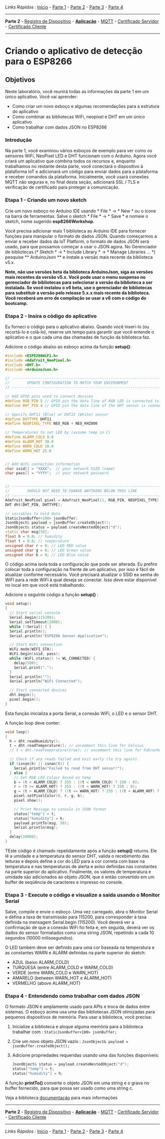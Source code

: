 *Links Rápidos :*
[Início](/README.pt.md) - [Parte 1](part1/README.md) - [Parte 2](part2/README.md) - [Parte 3](part3/README.md) - [Parte 4](part4/README.md)
***
**Parte 2** - [Registro de Dispositivo](DEVICE.md) - [**Aplicação**](APP.md) - [MQTT](MQTT.md) - [Certificado Servidor](CERT1.md) - [Certificado Cliente](CERT2.md)
***

# Criando o aplicativo de detecção para o ESP8266

## Objetivos

Neste laboratório, você reunirá todas as informações da parte 1 em um único aplicativo. Você vai aprender:

- Como criar um novo esboço e algumas recomendações para a estrutura do aplicativo
- Como combinar as bibliotecas WiFi, neopixel e DHT em um único aplicativo
- Como trabalhar com dados JSON no ESP8266

### Introdução

Na parte 1, você examinou vários esboços de exemplo para ver como os sensores WiFi, NeoPixel LED e DHT funcionam com o Arduino. Agora você criará um aplicativo que combina todos os recursos e, enquanto trabalhamos no restante desta parte, você conectará o dispositivo à plataforma IoT e adicionará um código para enviar dados para a plataforma e receber comandos da plataforma. Inicialmente, você usará conexões MQTT não seguras e, no final desta seção, adicionará SSL / TLS e verificação de certificado para proteger a comunicação.

### Etapa 1 - Criando um novo sketch

Crie um novo esboço no Arduino IDE usando * File * -> * New * ou o ícone na barra de ferramentas. Salve o sketch * File * -> * Save * e nomeie o sketch, nome sugerido **esp8266Workshop**.

Você precisa adicionar mais 1 biblioteca ao Arduino IDE para fornecer funções para manipular o formato de dados JSON. Quando começarmos a enviar e receber dados da IoT Platform, o formato de dados JSON será usado, para que possamos começar a usar o JSON agora. No Gerenciador de bibliotecas (* Sketch * -> * Include Library * -> * Manage Libraries ... *) pesquise ** ArduinoJson ** e instale a versão mais recente da biblioteca v5.x.

**Note, não use versões beta da biblioteca ArduinoJson, siga as versões mais recentes da versão v5.x. Você pode usar o menu suspenso no gerenciador de bibliotecas para selecionar a versão da biblioteca a ser instalada. Se você instalou o v6 beta, use o gerenciador de bibliotecas para substituir a versão pelo release 5.x.x mais recente da biblioteca. Você receberá um erro de compilação se usar a v6 com o código do bootcamp.**

### Etapa 2 - Insira o código do aplicativo

Eu forneci o código para o aplicativo abaixo. Quando você inseri-lo (ou recortá-lo e colá-lo), reserve um tempo para garantir que você entende o aplicativo e o que cada uma das chamadas de função da biblioteca faz.

Adicione o código abaixo ao esboço acima da função **setup()**:

```C++
#include <ESP8266WiFi.h>
#include <Adafruit_NeoPixel.h>
#include <DHT.h>
#include <ArduinoJson.h>

// --------------------------------------------------------------------------------------------
//        UPDATE CONFIGURATION TO MATCH YOUR ENVIRONMENT
// --------------------------------------------------------------------------------------------

// Add GPIO pins used to connect devices
#define RGB_PIN 5 // GPIO pin the data line of RGB LED is connected to
#define DHT_PIN 4 // GPIO pin the data line of the DHT sensor is connected to

// Specify DHT11 (Blue) or DHT22 (White) sensor
#define DHTTYPE DHT11
#define NEOPIXEL_TYPE NEO_RGB + NEO_KHZ800

// Temperatures to set LED by (assume temp in C)
#define ALARM_COLD 0.0
#define ALARM_HOT 30.0
#define WARN_COLD 10.0
#define WARN_HOT 25.0


// Add WiFi connection information
char ssid[] = "XXXX";  // your network SSID (name)
char pass[] = "YYYY";  // your network password


// --------------------------------------------------------------------------------------------
//        SHOULD NOT NEED TO CHANGE ANYTHING BELOW THIS LINE
// --------------------------------------------------------------------------------------------
Adafruit_NeoPixel pixel = Adafruit_NeoPixel(1, RGB_PIN, NEOPIXEL_TYPE);
DHT dht(DHT_PIN, DHTTYPE);

// variables to hold data
StaticJsonBuffer<100> jsonBuffer;
JsonObject& payload = jsonBuffer.createObject();
JsonObject& status = payload.createNestedObject("d");
static char msg[50];
float h = 0.0; // humidity
float t = 0.0; // temperature
unsigned char r = 0; // LED RED value
unsigned char g = 0; // LED Green value
unsigned char b = 0; // LED Blue value

```

O código acima isola toda a configuração que pode ser alterada. Eu prefiro colocar toda a configuração na frente de um aplicativo, por isso é fácil de atualizar conforme necessário. Você precisará atualizar o SSID ea senha do WiFI para a rede WiFi à qual deseja se conectar. Isso deve estar disponível no local em que você está trabalhando.

Adicione o seguinte código a função **setup()** :

```C++
void setup()
{
  // Start serial console
  Serial.begin(115200);
  Serial.setTimeout(2000);
  while (!Serial) { }
  Serial.println();
  Serial.println("ESP8266 Sensor Application");

  // Start WiFi connection
  WiFi.mode(WIFI_STA);
  WiFi.begin(ssid, pass);
  while (WiFi.status() != WL_CONNECTED) {
    delay(500);
    Serial.print(".");
  }
  Serial.println("");
  Serial.println("WiFi Connected");

  // Start connected devices
  dht.begin();
  pixel.begin();
}
```

Esta função inicializa a porta Serial, a conexão WiFi, o LED e o sensor DHT.

A função loop deve conter:

```C++
void loop()
{
  h = dht.readHumidity();
  t = dht.readTemperature(); // uncomment this line for Celsius
  // t = dht.readTemperature(true); // uncomment this line for Fahrenheit

  // Check if any reads failed and exit early (to try again).
  if (isnan(h) || isnan(t)) {
    Serial.println("Failed to read from DHT sensor!");
  } else {
    // Set RGB LED Colour based on temp
    b = (t < ALARM_COLD) ? 255 : ((t < WARN_COLD) ? 150 : 0);
    r = (t >= ALARM_HOT) ? 255 : ((t > WARN_HOT) ? 150 : 0);
    g = (t > ALARM_COLD) ? ((t <= WARN_HOT) ? 255 : ((t < ALARM_HOT) ? 150 : 0)) : 0;
    pixel.setPixelColor(0, r, g, b);
    pixel.show();

    // Print Message to console in JSON format
    status["temp"] = t;
    status["humidity"] = h;
    payload.printTo(msg, 50);
    Serial.println(msg);
  }
  delay(10000);
}
```

TEste código é chamado repetidamente após a função **setup()** returns.  Ele lê a umidade e a temperatura do sensor DHT, valida o recebimento das leituras e depois define a cor do LED para a cor correta com base na temperatura e nas temperaturas de alerta e aviso definidas nas constantes na parte superior do aplicativo. Finalmente, os valores de temperatura e umidade são adicionados ao objeto JSON, que é então convertido em um buffer de seqüência de caracteres e impresso no console.

### Etapa 3 - Execute o código e visualize a saída usando o Monitor Serial

Salve, compile e envie o esboço. Uma vez carregado, abra o Monitor Serial e defina a taxa de transmissão para 115200, para corresponder à taxa definida na mensagem Serial.begin (115200). Você deverá ver a confirmação de que a conexão WiFi foi feita e, em seguida, deverá ver os dados do sensor formatados como uma string JSON, repetindo a cada 10 segundos (10000 milissegundos).

O LED também deve ser definido para uma cor baseada na temperatura e as constantes WARN e ALARM definidas na parte superior do sketch:

- AZUL (baixo ALARM_COLD)
- TURQUESA (entre ALARM_COLD e WARM_COLD)
- VERDE (entre WARN_COLD e WARN_HOT)
- AMARELO (between WARN_HOT e ALARM_HOT)
- VERMELHO (above ALARM_HOT)

### Etapa 4 - Entendendo como trabalhar com dados JSON

O formato JSON é amplamente usado para APIs e troca de dados entre sistemas. O esboço acima usa uma das bibliotecas JSON otimizadas para pequenos dispositivos de memória. Para usar a biblioteca, você precisa:

1. Inicialize a biblioteca e aloque alguma memória para a biblioteca trabalhar com : `StaticJsonBuffer<100> jsonBuffer;`
2. Crie um novo objeto JSON vazio : `JsonObject& payload = jsonBuffer.createObject();`
3. Adicione propriedades requeridas usando uma das funções disponíveis:

    ```C++
    JsonObject& status = payload.createNestedObject("d");
    status["temp"] = t;
    status["humidity"] = h;
    ```

A função **printTo()**  converte o objeto JSON em uma string e o grava no buffer fornecido, para que possa ser usado como uma string c.

Veja a biblioteca [documentação](https://arduinojson.org/?utm_source=meta&utm_medium=library.properties) para mais informações

***
**Parte 2** - [Registro de Dispositivo](DEVICE.md) - [**Aplicação**](APP.md) - [MQTT](MQTT.md) - [Certificado Servidor](CERT1.md) - [Certificado Cliente](CERT2.md)
***
*Links Rápidos :*
[Início](/README.pt.md) - [Parte 1](part1/README.md) - [Parte 2](part2/README.md) - [Parte 3](part3/README.md) - [Parte 4](part4/README.md)
